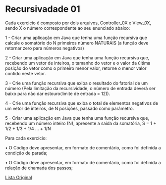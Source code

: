 
# Recursivadade 01


Cada exercicio é composto por dois arquivos, Controller_0X e View_0X, sendo X o número correspondente ao seu enunciado abaixo:

1 - Criar uma aplicação em Java que tenha uma função recursiva que calcule o somatório do N primeiros
número NATURAIS (a função deve retornar zero para números negativos)

2 - Criar uma aplicação em Java que tenha uma função recursiva que, recebendo um vetor de inteiros, o
tamanho do vetor e o valor da última posição do vetor como o primeiro menor valor, retorne o menor
valor contido neste vetor.

3 - Crie uma função recursiva que exiba o resultado do fatorial de um número (Pela limitação da
recursividade, o número de entrada deverá ser baixo para não dar estouro(limite de entrada = 12)).

4 - Crie uma função recursiva que exiba o total de elementos negativos de um vetor de inteiros, de N
posições, passado como parâmetro.

5 - Criar uma aplicação em Java que tenha uma função recursiva que, recebendo um número
inteiro (N), apresente a saída da somatória, 
S = 1 + 1/2 + 1/3 + 1/4 ... + 1/N

Para cada exercício:

• O Código deve apresentar, em formato de comentário, como foi definida a condição
de parada;

• O Código deve apresentar, em formato de comentário, como foi definida a relação de
chamada dos passos;

 [Lista Original](https://drive.google.com/file/d/1HBo37O7yBpyHvfw_xBG7Jo20Y3pZGO-S/view)
